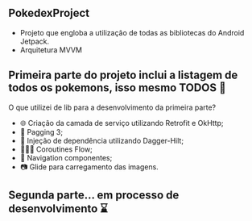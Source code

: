 ## PokedexProject

- Projeto que engloba a utilização de todas as bibliotecas do Android Jetpack.
- Arquitetura MVVM

## Primeira parte do projeto inclui a listagem de todos os pokemons, isso mesmo TODOS 🩷

O que utilizei de lib para a desenvolvimento da primeira parte? 

- 🌐 Criação da camada de serviço utilizando Retrofit e OkHttp;
- 📕 Pagging 3;
- 💉 Injeção de dependência utilizando Dagger-Hilt;
- 🏄🏻‍♂️ Coroutines Flow;
- 🛶 Navigation componentes;
- 📷 Glide para carregamento das imagens.

## Segunda parte... em processo de desenvolvimento ⌛️
